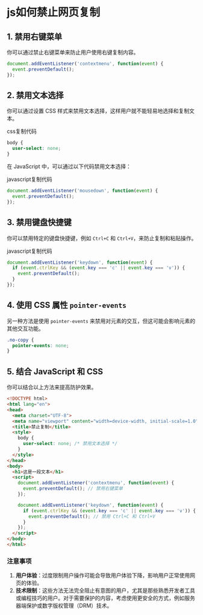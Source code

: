# js如何禁止网页复制

## 1. 禁用右键菜单

你可以通过禁止右键菜单来防止用户使用右键复制内容。

```js
document.addEventListener('contextmenu', function(event) {
  event.preventDefault();
});
```

## 2. 禁用文本选择

你可以通过设置 CSS 样式来禁用文本选择，这样用户就不能轻易地选择和复制文本。


css复制代码
```css
body {
  user-select: none;
}
```

在 JavaScript 中，可以通过以下代码禁用文本选择：

javascript复制代码
```js
document.addEventListener('mousedown', function(event) {
  event.preventDefault();
});
```

## 3. 禁用键盘快捷键

你可以禁用特定的键盘快捷键，例如 `Ctrl+C` 和 `Ctrl+V`，来防止复制和粘贴操作。

javascript复制代码
```js
document.addEventListener('keydown', function(event) {
  if (event.ctrlKey && (event.key === 'c' || event.key === 'v')) {
    event.preventDefault();
  }
});
```

## 4. 使用 CSS 属性 `pointer-events`

另一种方法是使用 `pointer-events` 来禁用对元素的交互，但这可能会影响元素的其他交互功能。

```css
.no-copy {
  pointer-events: none;
}
```

## 5. 结合 JavaScript 和 CSS

你可以结合以上方法来提高防护效果。

```html
<!DOCTYPE html>
<html lang="en">
<head>
  <meta charset="UTF-8">
  <meta name="viewport" content="width=device-width, initial-scale=1.0">
  <title>禁止复制</title>
  <style>
    body {
      user-select: none; /* 禁用文本选择 */
    }
  </style>
</head>
<body>
  <h1>这是一段文本</h1>
  <script>
    document.addEventListener('contextmenu', function(event) {
      event.preventDefault(); // 禁用右键菜单
    });

    document.addEventListener('keydown', function(event) {
      if (event.ctrlKey && (event.key === 'c' || event.key === 'v')) {
        event.preventDefault(); // 禁用 Ctrl+C 和 Ctrl+V
      }
    });
  </script>
</body>
</html>
```

### 注意事项

1. **用户体验**：过度限制用户操作可能会导致用户体验下降，影响用户正常使用网页的体验。
2. **技术限制**：这些方法无法完全阻止有意图的用户，尤其是那些熟悉开发者工具或编程技巧的用户。对于需要保护的内容，考虑使用更安全的方式，例如服务器端保护或数字版权管理（DRM）技术。
